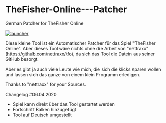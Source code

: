 # TheFisher-Online---Patcher
German Patcher for TheFisher Online


<a href="https://imgbb.com/"><img src="https://i.ibb.co/CJh6qfN/launcher.png" alt="launcher" border="0"></a>


Diese kleine Tool ist ein Automatischer Patcher für das Spiel "TheFisher Online". 
Aber dieses Tool wäre nichts ohne die Arbeit von "nettraxx" (https://github.com/nettraxx/tfo), da sich das Tool die Datein aus seiner GitHub
besorgt.

Aber es gibt ja auch viele Leute wie mich, die sich die klicks sparen wollen und lassen sich das ganze von einem klein Programm erledigen.

Thanks to "nettraxx" for your Sources.

Changelog #06.04.2020

- Spiel kann direkt über das Tool gestartet werden
- Fortschritt Balken hinzugefügt
- Tool auf Deutsch umgestellt


